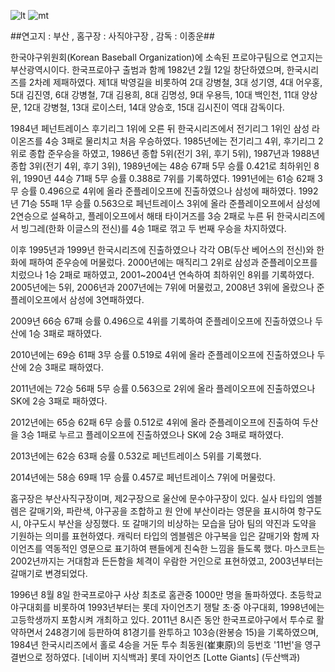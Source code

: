 ![lt](http://dbscthumb.phinf.naver.net/2765_000_1/20131014053925124_QH4JXG53G.jpg/240642.jpg?type=m250&wm=N)
![mt](http://mimgnews2.naver.net/image/014/2011/05/04/20110504191117860.jpg?type=w540)

##연고지 : 부산 , 홈구장 : 사직야구장 , 감독 : 이종운##

한국야구위원회(Korean Baseball Organization)에 소속된 프로야구팀으로 연고지는 부산광역시이다. 한국프로야구 출범과 함께 1982년 2월 12일 창단하였으며, 한국시리즈를 2차례 제패하였다. 제1대 박영길을 비롯하여 2대 강병철, 3대 성기영, 4대 어우홍, 5대 김진영, 6대 강병철, 7대 김용희, 8대 김명성, 9대 우용득, 10대 백인천, 11대 양상문, 12대 강병철, 13대 로이스터, 14대 양승호, 15대 김시진이 역대 감독이다.

1984년 페넌트레이스 후기리그 1위에 오른 뒤 한국시리즈에서 전기리그 1위인 삼성 라이온즈를 4승 3패로 물리치고 처음 우승하였다. 1985년에는 전기리그 4위, 후기리그 2위로 종합 준우승을 하였고, 1986년 종합 5위(전기 3위, 후기 5위), 1987년과 1988년 종합 3위(전기 4위, 후기 3위), 1989년에는 48승 67패 5무 승률 0.421로 최하위인 8위, 1990년 44승 71패 5무 승률 0.388로 7위를 기록하였다. 1991년에는 61승 62패 3무 승률 0.496으로 4위에 올라 준플레이오프에 진출하였으나 삼성에 패하였다. 1992년 71승 55패 1무 승률 0.563으로 페넌트레이스 3위에 올라 준플레이오프에서 삼성에 2연승으로 설욕하고, 플레이오프에서 해태 타이거즈를 3승 2패로 누른 뒤 한국시리즈에서 빙그레(한화 이글스의 전신)를 4승 1패로 꺾고 두 번째 우승을 차지하였다.

이후 1995년과 1999년 한국시리즈에 진출하였으나 각각 OB(두산 베어스의 전신)와 한화에 패하여 준우승에 머물렀다. 2000년에는 매직리그 2위로 삼성과 준플레이오프를 치렀으나 1승 2패로 패하였고, 2001~2004년 연속하여 최하위인 8위를 기록하였다. 2005년에는 5위, 2006년과 2007년에는 7위에 머물렀고, 2008년 3위에 올랐으나 준플레이오프에서 삼성에 3연패하였다. 

2009년 66승 67패 승률 0.496으로 4위를 기록하여 준플레이오프에 진출하였으나 두산에 1승 3패로 패하였다. 

2010년에는 69승 61패 3무 승률 0.519로 4위에 올라 준플레이오프에 진출하였으나 두산에 2승 3패로 패하였다. 

2011년에는 72승 56패 5무 승률 0.563으로 2위에 올라 플레이오프에 진출하였으나 SK에 2승 3패로 패하였다. 

2012년에는 65승 62패 6무 승률 0.512로 4위에 올라 준플레이오프에 진출하여 두산을 3승 1패로 누르고 플레이오프에 진출하였으나 SK에 2승 3패로 패하였다. 

2013년에는 62승 63패 승률 0.532로 페넌트레이스 5위를 기록했다. 

2014년에는 58승 69패 1무 승률 0.457로 페넌트레이스 7위에 머물렀다.

홈구장은 부산사직구장이며, 제2구장으로 울산에 문수야구장이 있다. 실사 타입의 엠블렘은 갈매기와, 파란색, 야구공을 조합하고 원 안에 부산이라는 영문을 표시하여 항구도시, 야구도시 부산을 상징했다. 또 갈매기의 비상하는 모습을 담아 팀의 약진과 도약을 기원하는 의미를 표현하였다. 캐릭터 타입의 엠블렘은 야구복을 입은 갈매기와 함께 자이언츠를 역동적인 영문으로 표기하여 팬들에게 친숙한 느낌을 들도록 했다. 마스코트는 2002년까지는 거대함과 든든함을 체격이 우람한 거인으로 표현하였고, 2003년부터는 갈매기로 변경되었다. 

1996년 8월 8일 한국프로야구 사상 최초로 홈관중 1000만 명을 돌파하였다. 초등학교 야구대회를 비롯하여 1993년부터는 롯데 자이언츠기 쟁탈 초·중 야구대회, 1998년에는 고등학생까지 포함시켜 개최하고 있다. 2011년 8시즌 동안 한국프로야구에서 투수로 활약하면서 248경기에 등판하여 81경기를 완투하고 103승(완봉승 15)을 기록하였으며, 1984년 한국시리즈에서 홀로 4승을 거둔 투수 최동원(崔東原)의 등번호 '11번'을 영구결번으로 정하였다.
[네이버 지식백과] 롯데 자이언츠 [Lotte Giants] (두산백과)
